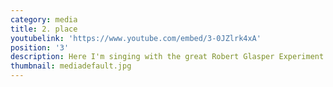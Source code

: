 ```yaml
---
category: media
title: 2. place
youtubelink: 'https://www.youtube.com/embed/3-0JZlrk4xA'
position: '3'
description: Here I'm singing with the great Robert Glasper Experiment
thumbnail: mediadefault.jpg
---
```


